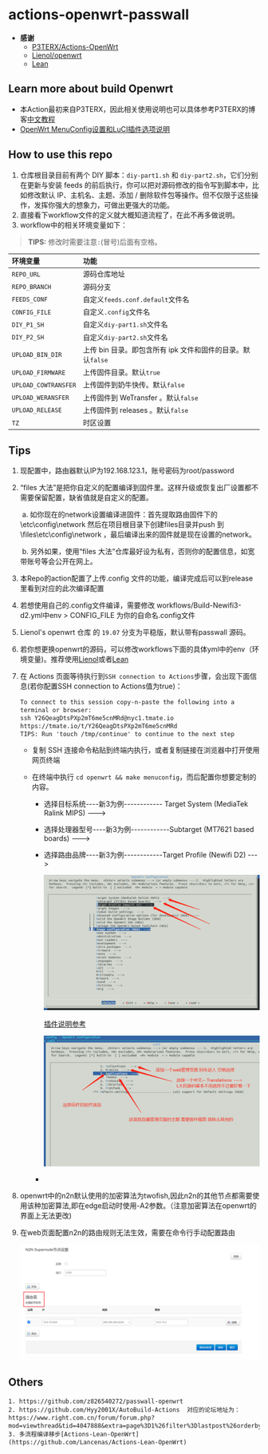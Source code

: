 # actions-openwrt-passwall
- **感谢** 
  - [P3TERX/Actions-OpenWrt](https://github.com/P3TERX/Actions-OpenWrt) 
  - [Lienol/openwrt](https://github.com/Lienol/openwrt)
  - [Lean](https://github.com/coolsnowwolf/lede)



## Learn more about build Openwrt

- 本Action最初来自P3TERX，因此相关使用说明也可以具体参考P3TERX的博客[中文教程](https://p3terx.com/archives/build-openwrt-with-github-actions.html)
- [OpenWrt MenuConfig设置和LuCI插件选项说明](https://mtom.ml/827.html)



## How to use this repo

1. 仓库根目录目前有两个 DIY 脚本：`diy-part1.sh` 和 `diy-part2.sh`，它们分别在更新与安装 feeds 的前后执行，你可以把对源码修改的指令写到脚本中，比如修改默认 IP、主机名、主题、添加 / 删除软件包等操作。但不仅限于这些操作，发挥你强大的想象力，可做出更强大的功能。
2. 直接看下workflow文件的定义就大概知道流程了，在此不再多做说明。
3. workflow中的相关环境变量如下：

> **TIPS:** 修改时需要注意`:`(冒号)后面有空格。

| 环境变量             | 功能                                                        |
| :------------------- | :---------------------------------------------------------- |
| `REPO_URL`           | 源码仓库地址                                                |
| `REPO_BRANCH`        | 源码分支                                                    |
| `FEEDS_CONF`         | 自定义`feeds.conf.default`文件名                            |
| `CONFIG_FILE`        | 自定义`.config`文件名                                       |
| `DIY_P1_SH`          | 自定义`diy-part1.sh`文件名                                  |
| `DIY_P2_SH`          | 自定义`diy-part2.sh`文件名                                  |
| `UPLOAD_BIN_DIR`     | 上传 bin 目录。即包含所有 ipk 文件和固件的目录。默认`false` |
| `UPLOAD_FIRMWARE`    | 上传固件目录。默认`true`                                    |
| `UPLOAD_COWTRANSFER` | 上传固件到奶牛快传。默认`false`                             |
| `UPLOAD_WERANSFER`   | 上传固件到 WeTransfer 。默认`false`                         |
| `UPLOAD_RELEASE`     | 上传固件到 releases 。默认`false`                           |
| `TZ`                 | 时区设置                                                    |





## Tips


1.  现配置中，路由器默认IP为192.168.123.1，账号密码为root/password

2. “files 大法”是把你自定义的配置编译到固件里。这样升级或恢复出厂设置都不需要保留配置，缺省值就是自定义的配置。

   ​	a. 如你现在的network设置编译进固件：首先提取路由固件下的\etc\config\network 然后在项目根目录下创建files目录并push 到 \files\etc\config\network ，最后编译出来的固件就是现在设置的network。

   ​	b. 另外如果，使用“files 大法”仓库最好设为私有，否则你的配置信息，如宽带账号等会公开在网上。

3. 本Repo的action配置了上传.config 文件的功能，编译完成后可以到release里看到对应的此次编译配置

4. 若想使用自己的.config文件编译，需要修改 workflows/Build-Newifi3-d2.yml中env > CONFIG_FILE 为你的自命名.config文件

5. Lienol's openwrt  仓库 的 `19.07` 分支为平稳版，默认带有passwall 源码。

6. 若你想更换openwrt的源码，可以修改workflows下面的具体yml中的env（环境变量)。推荐使用[Lienol]()或者[Lean](https://github.com/coolsnowwolf/lede.git)

7. 在 Actions 页面等待执行到`SSH connection to Actions`步骤，会出现下面信息(若你配置SSH connection to Actions值为true)：  

   ```
   To connect to this session copy-n-paste the following into a terminal or browser:
   ssh Y26QeagDtsPXp2mT6me5cnMRd@nyc1.tmate.io
   https://tmate.io/t/Y26QeagDtsPXp2mT6me5cnMRd
   TIPS: Run 'touch /tmp/continue' to continue to the next step
   ```

   - 复制 SSH 连接命令粘贴到终端内执行，或者复制链接在浏览器中打开使用网页终端

   - 在终端中执行 `cd openwrt && make menuconfig`，而后配置你想要定制的内容。

     - 选择目标系统----新3为例------------ Target System (MediaTek Ralink MIPS)  --->  

     - 选择处理器型号----新3为例------------Subtarget (MT7621 based boards)  ---> 

     - 选择路由品牌----新3为例------------Target Profile (Newifi D2)  --->

       ![image-20210129162037158](README.assets/image-20210129162037158.png)

       [插件说明参考](https://www.right.com.cn/forum/thread-344825-1-1.html)

       ![image-20210129162118156](README.assets/image-20210129162118156.png)

     - 
   
  8. openwrt中的n2n默认使用的加密算法为twofish,因此n2n的其他节点都需要使用该种加密算法,即在edge启动时使用-A2参数。（注意加密算法在openwrt的界面上无法更改)

  9. 在web页面配置n2n的路由规则无法生效，需要在命令行手动配置路由

     ![image-20210201131743415](README.assets/image-20210201131743415.png)


## Others


```
1. https://github.com/z826540272/passwall-openwrt
2. https://github.com/Hyy2001X/AutoBuild-Actions  对应的论坛地址为： https://www.right.com.cn/forum/forum.php?mod=viewthread&tid=4047888&extra=page%3D1%26filter%3Dlastpost%26orderby%3Dlastpost
3. 多流程编译移步[Actions-Lean-OpenWrt](https://github.com/Lancenas/Actions-Lean-OpenWrt)
```
